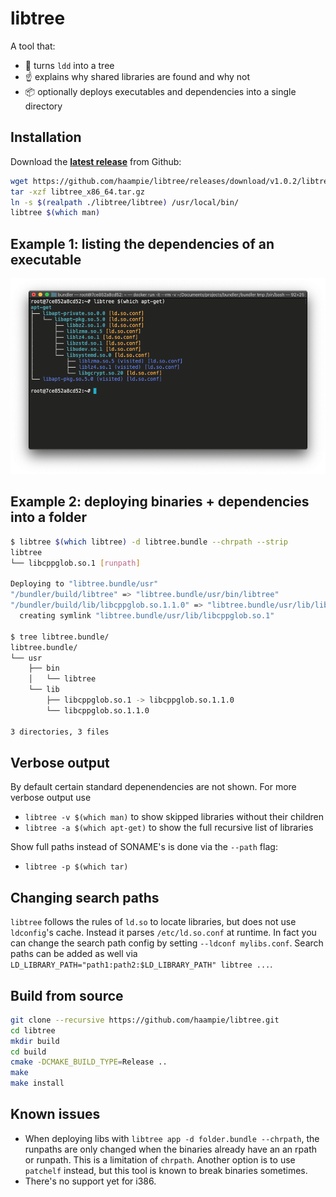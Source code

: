 # libtree

A tool that:
- :deciduous_tree: turns `ldd` into a tree
- :point_up: explains why shared libraries are found and why not
- :package: optionally deploys executables and dependencies into a single directory

## Installation
Download the [**latest release**](https://github.com/haampie/libtree/releases) from Github:

```bash
wget https://github.com/haampie/libtree/releases/download/v1.0.2/libtree_x86_64.tar.gz
tar -xzf libtree_x86_64.tar.gz
ln -s $(realpath ./libtree/libtree) /usr/local/bin/
libtree $(which man)
```

## Example 1: listing the dependencies of an executable

![example](doc/screenshot.png)

## Example 2: deploying binaries + dependencies into a folder
```bash
$ libtree $(which libtree) -d libtree.bundle --chrpath --strip
libtree
└── libcppglob.so.1 [runpath]

Deploying to "libtree.bundle/usr"
"/bundler/build/libtree" => "libtree.bundle/usr/bin/libtree"
"/bundler/build/lib/libcppglob.so.1.1.0" => "libtree.bundle/usr/lib/libcppglob.so.1.1.0"
  creating symlink "libtree.bundle/usr/lib/libcppglob.so.1"

$ tree libtree.bundle/
libtree.bundle/
└── usr
    ├── bin
    │   └── libtree
    └── lib
        ├── libcppglob.so.1 -> libcppglob.so.1.1.0
        └── libcppglob.so.1.1.0

3 directories, 3 files
```

## Verbose output
By default certain standard depenendencies are not shown. For more verbose output use
-  `libtree -v $(which man)` to show skipped libraries without their children
-  `libtree -a $(which apt-get)` to show the full recursive list of libraries

Show full paths instead of SONAME's is done via the `--path` flag:

- `libtree -p $(which tar)`

## Changing search paths
`libtree` follows the rules of `ld.so` to locate libraries, but does not use `ldconfig`'s
cache. Instead it parses `/etc/ld.so.conf` at runtime. In fact you can change the search
path config by setting `--ldconf mylibs.conf`. Search paths can be added as well via 
`LD_LIBRARY_PATH="path1:path2:$LD_LIBRARY_PATH" libtree ...`.

## Build from source 
```bash
git clone --recursive https://github.com/haampie/libtree.git
cd libtree
mkdir build
cd build
cmake -DCMAKE_BUILD_TYPE=Release ..
make
make install
```

## Known issues
- When deploying libs with `libtree app -d folder.bundle --chrpath`, the runpaths are only
  changed when the binaries already have an an rpath or runpath. This is a limitation of
  `chrpath`. Another option is to use `patchelf` instead, but this tool is known to break
  binaries sometimes.
- There's no support yet for i386.

